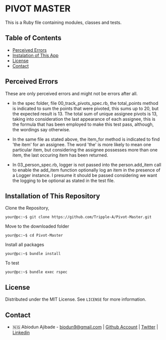 # PIVOT MASTER

This is a Ruby file containing modules, classes and tests.

## Table of Contents
* [Perceived Errors](#perceived-errors)
* [Instalation of This App](#instalation)
* [License](#license)
* [Contact](#contact)


<!-- perceived errors -->
## Perceived Errors

  These are only perceived errors and might not be errors after all.
* In the spec folder, file 00_track_pivots_spec.rb, the total_points method is indicated to sum the points that were pivoted, this sums up to 20, but the expected result is 13. The total sum of unique assignee pivots is 13, taking into consideration the last appearance of each assignee, this is the formula that has been employed to make this test pass, although, the wordings say otherwise. 

* In the same file as stated above, the item_for method is indicated to find 'the item' for an assignee. The word 'the' is more likely to mean one particular item, but considering the assignee possesses more than one item, the last occuring item has been returned.

* In 03_person_spec.rb, logger is not passed into the person.add_item call to enable the add_item function optionally log an item in the presence of a Logger instance. I presume it should be passed considering we want the logging to be optional as stated in the test file.

<!-- INSTALLATION -->
## Installation of This Repository

Clone the Repository,

```Shell
your@pc:~$ git clone https://github.com/Tripple-A/Pivot-Master.git
```

Move to the downloaded folder

```Shell
your@pc:~$ cd Pivot-Master
```

Install all packages

```Shell
your@pc:~$ bundle install
```

To test

```Shell
your@pc:~$ bundle exec rspec
```

## License

Distributed under the MIT License. See `LICENSE` for more information.

<!-- CONTACT -->
## Contact

* 🇳🇬  Abiodun Ajibade - biodun9@gmail.com | [Github Account](https://github.com/Tripple-A) | [Twitter](https://twitter.com/AbiodunAjibade3) | [Linkedin](https://linkedin.com/in/abiodun-ajibade)
